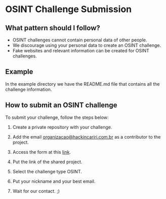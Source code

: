 # OSINT Challenge Submission

## What pattern should I follow?

- OSINT challenges cannot contain personal data of other people.
- We discourage using your personal data to create an OSINT challenge.
- Fake websites and relevant information can be created for OSINT challenges.

## Example

In the example directory we have the README.md file that contains all the challenge information.

## How to submit an OSINT challenge

To submit your challenge, follow the steps below:

1. Create a private repository with your challenge.

2. Add the email organizacao@hackincariri.com.br as a contributor to the project.

3. Access the form at this [link](https://forms.gle/bnVjrsWELCpWpf1g8).

4. Put the link of the shared project.

5. Select the challenge type OSINT.

6. Put your nickname and your best email.

7. Wait for our contact. ;)


